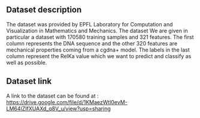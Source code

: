 ## Dataset description

The dataset was provided by EPFL Laboratory for Computation and Visualization in Mathematics and Mechanics. The dataset We are given in particular a dataset with 170580 training samples and 321 features. The first column represents the DNA sequence and the other 320 features are mechanical properties coming from a cgdna+ model.
The labels in the last column represent the RelKa value which we want to predict and classify as well as possible.

## Dataset link
A link to the dataset can be found at : https://drive.google.com/file/d/1KMaezWtl0evM-LM64IZIfXUAXd_q8V_u/view?usp=sharing
